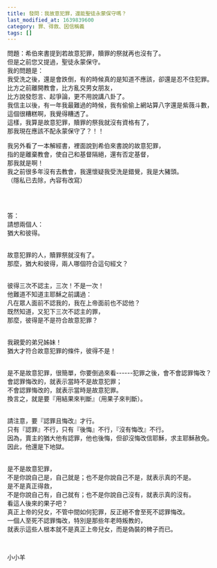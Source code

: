 ```yaml
---
title: 發問：我故意犯罪，還能聖徒永蒙保守嗎？
last_modified_at: 1639839600
category: 罪、得救、因信稱義
tags: []
---
```


<p>問題：希伯來書提到若故意犯罪，贖罪的祭就再也沒有了。<br/>
但是之前您又提過，聖徒永蒙保守。<br/>
我的問題是：<br/>
我受洗之後，還是會跌倒，有的時候真的是知道不應該，卻還是忍不住犯罪。<br/>
比方之前離開教會，比方亂交男女朋友，<br/>
比方說發怨言、起爭論，更不用說講八卦了。<br/>
我信主以後，有一年我最難過的時候，我有偷偷上網站算八字還是紫薇斗數，<br/>
這個很糟糕啊，我覺得糟透了。<br/>
這樣，我算是故意犯罪，贖罪的祭我就沒有資格有了，<br/>
那我現在應該不配永蒙保守了？！！</p>
<p>我另外看了一本解經書，裡面說到希伯來書說的故意犯罪，<br/>
指的是離棄教會，使自己和基督隔絕，還有否定基督，<br/>
那我就是啊！<br/>
我之前很多年沒有去教會，我還懷疑我受洗是錯覺，我是大豬頭。<br/>
（隱私已去除，內容有改寫）</p>
<p> </p>
<p><br/>
答：<br/>
請想兩個人：<br/>
猶大和彼得。</p>
<p><br/>
故意犯罪的人，贖罪祭就沒有了。<br/>
那麼，猶大和彼得，兩人哪個符合這句經文？<br/>
 </p>
<p>彼得三次不認主，三次！不是一次！<br/>
他難道不知道主耶穌之前講過：<br/>
凡在眾人面前不認我的，我在上帝面前也不認他？<br/>
既然知道，又犯下三次不認主的罪，<br/>
那麼，彼得是不是符合故意犯罪？</p>
<p><br/>
我親愛的弟兄姊妹！<br/>
猶大才符合故意犯罪的條件，彼得不是！</p>
<p><br/>
是不是故意犯罪，很簡單，你要倒過來看------犯罪之後，會不會認罪悔改？<br/>
會認罪悔改的，就表示當時不是故意犯罪；<br/>
不會認罪悔改的，就表示當時是故意犯罪。<br/>
換言之，就是要『用結果來判斷』（用果子來判斷）。</p>
<p><br/>
請注意，要『認罪且悔改』才行。<br/>
只有『認罪』不行，只有『後悔』不行，『沒有悔改』不行。<br/>
因為，賣主的猶大他有認罪，他也後悔，但卻沒悔改信耶穌，求主耶穌赦免。<br/>
因此，他還是下地獄。</p>
<p><br/>
是不是故意犯罪，<br/>
不是你說自己是，自己就是；也不是你說自己不是，就表示真的不是。<br/>
是不是真正得救，<br/>
不是你說自己有，自己就有；也不是你說自己沒有，就表示真的沒有。<br/>
看這人後來的果子吧？<br/>
真正上帝的兒女，不管中間如何犯罪，反正絕不會至死不認罪悔改。<br/>
一個人至死不認罪悔改，特別是那些年老時叛教的，<br/>
就表示這些人根本就不是真正上帝兒女，而是偽裝的稗子而已。</p>
<p> </p>
<p>小小羊</p>
<p> </p>
